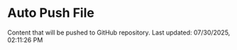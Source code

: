 # Auto Push File

Content that will be pushed to GitHub repository.
Last updated: 07/30/2025, 02:11:26 PM